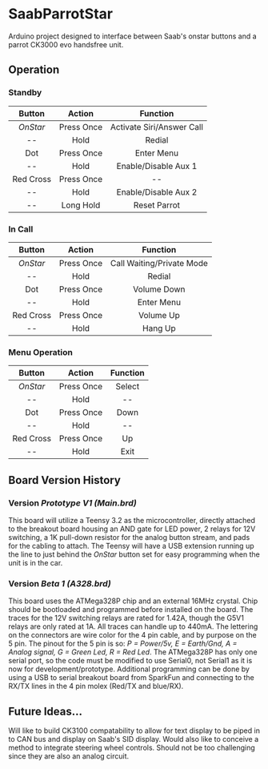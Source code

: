 # SaabParrotStar
Arduino project designed to interface between Saab's onstar buttons and a parrot CK3000 evo handsfree unit.

## Operation
### Standby
|Button     |Action    |Function                 |
|:---------:|:--------:|:-----------------------:|
|*OnStar*   |Press Once|Activate Siri/Answer Call|
|--         |Hold      |Redial                   |
|Dot        |Press Once|Enter Menu               |
|--         |Hold      |Enable/Disable Aux 1     |
|Red Cross  |Press Once|--                       |
|--         |Hold      |Enable/Disable Aux 2     |
|--         |Long Hold |Reset Parrot             |

### In Call
|Button     |Action    |Function                 |
|:---------:|:--------:|:-----------------------:|
|*OnStar*   |Press Once|Call Waiting/Private Mode|
|--         |Hold      |Redial                   |
|Dot        |Press Once|Volume Down              |
|--         |Hold      |Enter Menu               |
|Red Cross  |Press Once|Volume Up                |
|--         |Hold      |Hang Up                  |

### Menu Operation
|Button     |Action    |Function                 |
|:---------:|:--------:|:-----------------------:|
|*OnStar*   |Press Once|Select                   |
|--         |Hold      |--                       |
|Dot        |Press Once|Down                     |
|--         |Hold      |--                       |
|Red Cross  |Press Once|Up                       |
|--         |Hold      |Exit                     |

## Board Version History
### Version *Prototype V1 (Main.brd)*
This board will utilize a Teensy 3.2 as the microcontroller, directly attached to the breakout board housing an AND gate for LED power, 2 relays for 12V switching, a 1K pull-down resistor for the analog button stream, and pads for the cabling to attach. The Teensy will have a USB extension running up the line to just behind the *OnStar* button set for easy programming when the unit is in the car.

### Version *Beta 1 (A328.brd)*
This board uses the ATMega328P chip and an external 16MHz crystal. Chip should be bootloaded and programmed before installed on the board. The traces for the 12V switching relays are rated for 1.42A, though the G5V1 relays are only rated at 1A. All traces can handle up to 440mA. The lettering on the connectors are wire color for the 4 pin cable, and by purpose on the 5 pin. The pinout for the 5 pin is so: *P = Power/5v, E = Earth/Gnd, A = Analog signal, G = Green Led, R = Red Led*. The ATMega328P has only one serial port, so the code must be modified to use Serial0, not Serial1 as it is now for development/prototype. Additional programming can be done by using a USB to serial breakout board from SparkFun and connecting to the RX/TX lines in the 4 pin molex (Red/TX and blue/RX).

## Future Ideas...
Will like to build CK3100 compatability to allow for text display to be piped in to CAN bus and display on Saab's SID display. Would also like to conceive a method to integrate steering wheel controls. Should not be too challenging since they are also an analog circuit.
